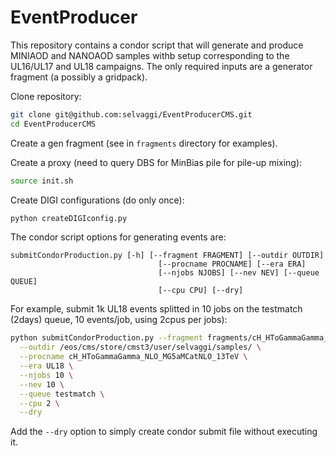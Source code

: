 # EventProducer

This repository contains a condor script that will generate and produce MINIAOD and NANOAOD samples withb setup corresponding to the UL16/UL17 and UL18 campaigns. 
The only required inputs are a generator fragment (a possibly a gridpack). 

Clone repository:


```bash
git clone git@github.com:selvaggi/EventProducerCMS.git
cd EventProducerCMS
```

Create a gen fragment (see in ```fragments``` directory for examples).


Create a proxy (need to query DBS for MinBias pile for pile-up mixing):

```bash
source init.sh
```



Create DIGI configurations (do only once):

```bash
python createDIGIconfig.py
```

The condor script options for generating events are:

```
submitCondorProduction.py [-h] [--fragment FRAGMENT] [--outdir OUTDIR]
                                 [--procname PROCNAME] [--era ERA]
                                 [--njobs NJOBS] [--nev NEV] [--queue QUEUE]
                                 [--cpu CPU] [--dry]
```


For example, submit 1k UL18 events splitted in 10 jobs on the testmatch (2days) queue, 10 events/job, using 2cpus per jobs):

```bash
python submitCondorProduction.py --fragment fragments/cH_HToGammaGamma_NLO_MG5aMCatNLO_13TeV_cff.py \
  --outdir /eos/cms/store/cmst3/user/selvaggi/samples/ \
  --procname cH_HToGammaGamma_NLO_MG5aMCatNLO_13TeV \
  --era UL18 \
  --njobs 10 \
  --nev 10 \
  --queue testmatch \
  --cpu 2 \
  --dry
```

Add the ```--dry``` option to simply create condor submit file without executing it.
